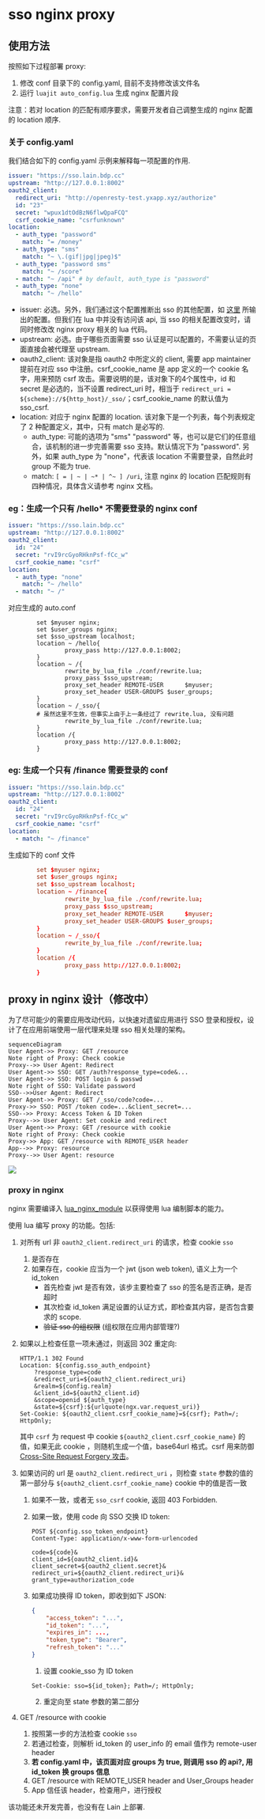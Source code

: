 # sso nginx proxy 

## 使用方法

按照如下过程部署 proxy:

1. 修改 conf 目录下的 config.yaml, 目前不支持修改该文件名
2. 运行 ```luajit auto_config.lua``` 生成 nginx 配置片段

注意：若对 location 的匹配有顺序要求，需要开发者自己调整生成的 nginx 配置的 location 顺序.

### 关于 config.yaml

我们结合如下的 config.yaml 示例来解释每一项配置的作用.

```yaml
issuer: "https://sso.lain.bdp.cc"
upstream: "http://127.0.0.1:8002"
oauth2_client:
  redirect_uri: "http://openresty-test.yxapp.xyz/authorize"
  id: "23"
  secret: "wpux1dtOdBzN6flwQpaFCQ"
  csrf_cookie_name: "csrfunknown"
location:
  - auth_type: "password"
    match: "= /money"
  - auth_type: "sms"
    match: "~ \.(gif|jpg|jpeg)$" 
  - auth_type: "password sms"
    match: "~ /score"
  - match: "~ /api" # by default, auth_type is "password"
  - auth_type: "none" 
    match: "~ /hello"
```

- issuer: 必选。另外，我们通过这个配置推断出 sso 的其他配置，如 [这里](https://sso.yxapp.in/.well-known/openid-configuration) 所输出的配置。但我们在 lua 中并没有访问该 api, 当 sso 的相关配置改变时，请同时修改改 nginx proxy 相关的 lua 代码。
- upstream: 必选。由于哪些页面需要 sso 认证是可以配置的，不需要认证的页面直接会被代理至 upstream.
- oauth2_client: 该对象是指 oauth2 中所定义的 client, 需要 app maintainer 提前在对应 sso 中注册。csrf_cookie_name 是 app 定义的一个 cookie 名字，用来预防 csrf 攻击。需要说明的是，该对象下的4个属性中，id 和 secret 是必选的，当不设置 redirect_uri 时，相当于 ```redirect_uri = ${scheme}://${http_host}/_sso/```；csrf_cookie_name 的默认值为 sso_csrf.
- location: 对应于 nginx 配置的 location. 该对象下是一个列表，每个列表规定了 2 种配置定义，其中，只有 match 是必写的.
	- auth_type: 可能的选项为 "sms" "password" 等，也可以是它们的任意组合，该机制的进一步完善需要 sso 支持。默认情况下为 "password". 另外，如果 auth_type 为 "none"，代表该 location 不需要登录，自然此时 group 不能为 true.
	- match: ```[ = | ~ | ~* | ^~ ] /uri```, 注意 nginx 的 location 匹配规则有四种情况，具体含义请参考 nginx 文档。 

### eg：生成一个只有 /hello\* 不需要登录的 nginx conf

```yaml
issuer: "https://sso.lain.bdp.cc"
upstream: "http://127.0.0.1:8002"
oauth2_client:
  id: "24"
  secret: "rvI9rcGyoRHknPsf-fCc_w"
  csrf_cookie_name: "csrf"
location:
  - auth_type: "none"
    match: "~ /hello"
  - match: "~ /"
```
对应生成的 auto.conf

```
        set $myuser nginx;
        set $user_groups nginx;
        set $sso_upstream localhost;
        location ~ /hello{
                proxy_pass http://127.0.0.1:8002;
        }
        location ~ /{
                rewrite_by_lua_file ./conf/rewrite.lua;
                proxy_pass $sso_upstream;
                proxy_set_header REMOTE-USER      $myuser;
                proxy_set_header USER-GROUPS $user_groups;
        }
        location ~ /_sso/{ 
        # 虽然这里不生效，但事实上由于上一条经过了 rewrite.lua, 没有问题
                rewrite_by_lua_file ./conf/rewrite.lua;
        }
        location /{
                proxy_pass http://127.0.0.1:8002;
        }
```

### eg: 生成一个只有 /finance 需要登录的 conf

```yaml
issuer: "https://sso.lain.bdp.cc"
upstream: "http://127.0.0.1:8002"
oauth2_client:
  id: "24"
  secret: "rvI9rcGyoRHknPsf-fCc_w"
  csrf_cookie_name: "csrf"
location:
  - match: "~ /finance"
```
生成如下的 conf 文件

```conf
        set $myuser nginx;
        set $user_groups nginx;
        set $sso_upstream localhost;
        location ~ /finance{
                rewrite_by_lua_file ./conf/rewrite.lua;
                proxy_pass $sso_upstream;
                proxy_set_header REMOTE-USER      $myuser;
                proxy_set_header USER-GROUPS $user_groups;
        }
        location ~ /_sso/{
                rewrite_by_lua_file ./conf/rewrite.lua;
        }
        location /{
                proxy_pass http://127.0.0.1:8002;
        }
```

## proxy in nginx 设计（修改中）

为了尽可能少的需要应用改动代码，以快速对遗留应用进行 SSO 登录和授权，设计了在应用前端使用一层代理来处理 sso 相关处理的架构。

```mermaid
sequenceDiagram
User Agent->> Proxy: GET /resource
Note right of Proxy: Check cookie
Proxy-->> User Agent: Redirect
User Agent->> SSO: GET /auth?response_type=code&...
User Agent->> SSO: POST login & passwd
Note right of SSO: Validate password
SSO-->>User Agent: Redirect
User Agent->> Proxy: GET /_sso/code?code=...
Proxy->> SSO: POST /token code=...&client_secret=...
SSO-->> Proxy: Access Token & ID Token
Proxy-->> User Agent: Set cookie and redirect
User Agent->> Proxy: GET /resource with cookie
Note right of Proxy: Check cookie
Proxy->> App: GET /resource with REMOTE_USER header
App-->> Proxy: resource
Proxy-->> User Agent: resource
```
![](img/proxy.png)

### proxy in nginx

nginx 需要编译入 [lua\_nginx\_module](https://github.com/openresty/lua-nginx-module) 以获得使用 lua 编制脚本的能力。

使用 lua 编写 proxy 的功能。包括:

1. 对所有 url 非 `oauth2_client.redirect_uri` 的请求，检查 cookie `sso`
    1. 是否存在
    1. 如果存在，cookie 应当为一个 jwt (json web token), 语义上为一个 id_token 
        * 首先检查 jwt 是否有效，该步主要检查了 sso 的签名是否正确，是否超时
        * 其次检查 id\_token 满足设置的认证方式，即检查其内容，是否包含要求的 scope.
        * ~~验证 sso 的组权限~~ (组权限在应用内部管理?)

1. 如果以上检查任意一项未通过，则返回 302 重定向:

    ```
    HTTP/1.1 302 Found
    Location: ${config.sso_auth_endpoint}
        ?response_type=code
        &redirect_uri=${oauth2_client.redirect_uri}
        &realm=${config.realm}
        &client_id=${oauth2_client.id}
        &scope=openid ${auth_type}
        &state=${csrf}:${urlquote(ngx.var.request_uri)}
    Set-Cookie: ${oauth2_client.csrf_cookie_name}=${csrf}; Path=/; HttpOnly;
    ```

    其中 `csrf` 为 request 中 cookie `${oauth2_client.csrf_cookie_name}` 的值，如果无此 cookie ，则随机生成一个值，base64url 格式。csrf 用来防御 [Cross-Site Request Forgery 攻击](https://tools.ietf.org/html/rfc6749#section-10.12)。

1. 如果访问的 url 是 `oauth2_client.redirect_uri` ，则检查 `state` 参数的值的第一部分与 `${oauth2_client.csrf_cookie_name}` cookie 中的值是否一致
    1. 如果不一致，或者无 `sso_csrf` cookie,  返回 403 Forbidden.
    1. 如果一致，使用 code 向 SSO 交换 ID token:

        ```
        POST ${config.sso_token_endpoint}
        Content-Type: application/x-www-form-urlencoded

        code=${code}&
        client_id=${oauth2_client.id}&
        client_secret=${oauth2_client.secret}&
        redirect_uri=${oauth2_client.redirect_uri}&
        grant_type=authorization_code
        ```
    1. 如果成功换得 ID token，即收到如下 JSON:

        ```json
        {
            "access_token": "...",
            "id_token": "...",
            "expires_in": ...,
            "token_type": "Bearer",
            "refresh_token": "..."
        }
        ```
         
        1. 设置 cookie_sso 为 ID token
        ```
        Set-Cookie: sso=${id_token}; Path=/; HttpOnly;
        ```
        2. 重定向至 state 参数的第二部分
          

1. GET /resource with cookie
 	1. 按照第一步的方法检查 cookie `sso`
 	2. 若通过检查，则解析 id_token 的 user_info 的 email 值作为 remote-user header
 	3. **若 config.yaml 中，该页面对应 groups 为 true, 则调用 sso 的 api?, 用 id_token 换 groups 信息** 
	1. GET /resource with REMOTE\_USER header and User\_Groups header
	2. App 信任该 header，检查用户，进行授权

该功能还未开发完善，也没有在 Lain 上部署.
